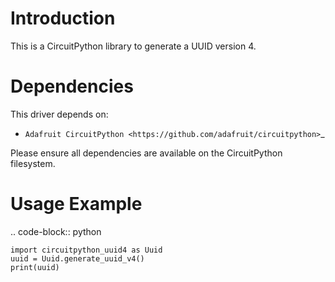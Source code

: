 Introduction
============

This is a CircuitPython library to generate a UUID version 4.

Dependencies
=============
This driver depends on:

* `Adafruit CircuitPython <https://github.com/adafruit/circuitpython>`_

Please ensure all dependencies are available on the CircuitPython filesystem.

Usage Example
=============

.. code-block:: python

    import circuitpython_uuid4 as Uuid
    uuid = Uuid.generate_uuid_v4()
    print(uuid)
